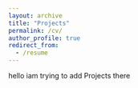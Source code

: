 ```yaml
---
layout: archive
title: "Projects"
permalink: /cv/
author_profile: true
redirect_from:
  - /resume
---
```


hello  iam trying to add Projects there

